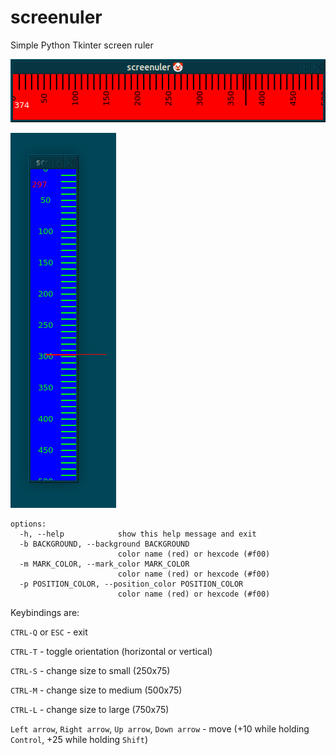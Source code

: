 # screenuler
Simple Python Tkinter screen ruler

![image](https://github.com/vkalyvayut-roboty-a-ne-chelovek/screenuler/blob/master/image.png)

![image](https://github.com/vkalyvayut-roboty-a-ne-chelovek/screenuler/blob/master/image2.png)
```
options:
  -h, --help            show this help message and exit
  -b BACKGROUND, --background BACKGROUND
                        color name (red) or hexcode (#f00)
  -m MARK_COLOR, --mark_color MARK_COLOR
                        color name (red) or hexcode (#f00)
  -p POSITION_COLOR, --position_color POSITION_COLOR
                        color name (red) or hexcode (#f00)
```


Keybindings are:

```CTRL-Q``` or ```ESC``` - exit

```CTRL-T``` - toggle orientation (horizontal or vertical)

```CTRL-S``` - change size to small (250x75)

```CTRL-M``` - change size to medium (500x75)

```CTRL-L``` - change size to large (750x75)

```Left arrow```, ```Right arrow```, ```Up arrow```, ```Down arrow``` - move (+10 while holding `Control`, +25 while holding `Shift`)
